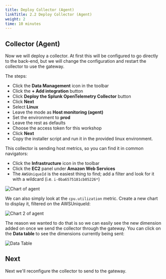 ```yaml
---
title: Deploy Collector (Agent)
linkTitle: 2.2 Deploy Collector (Agent)
weight: 2
time: 10 minutes
---
```


## Collector (Agent)

Now we will deploy a collector. At first this will be configured to go directly to the back-end, but we will change the configuration and restart the collector to use the gateway.

The steps:
* Click the **Data Management** icon in the toolbar
* Click the **+ Add integration** button
* Click **Deploy the Splunk OpenTelemetry Collector** button
* Click **Next**
* Select **Linux**
* Leave the mode as **Host monitoring (agent)**
* Set the environment to **prod**
* Leave the rest as defaults
* Choose the access token for this workshop
* Click **Next**
* Copy the installer script and run it in the provided linux environment.

This collector is sending host metrics, so you can find it in common navigators:
* Click the **Infrastructure** icon in the toolbar
* Click the **EC2** panel under **Amazon Web Services**
* The `AWSUniqueId` is the easiest thing to find; add a filter and look for it with a wildcard (i.e. `i-0ba6575181cb05226*`)

![Chart of agent](../images/collector_agent_chart.png)

We can also simply look at the `cpu.utilization` metric. Create a new chart to display it, filtered on the AWSUniqueId:

![Chart 2 of agent](../images/collector_agent_chart_2.png)

The reason we wanted to do that is so we can easily see the new dimension added on once we send the collector through the gateway. You can click on the **Data table** to see the dimensions currently being sent:

![Data Table](../images/collector_agent_data_table.png)

## Next

Next we'll reconfigure the collector to send to the gateway.